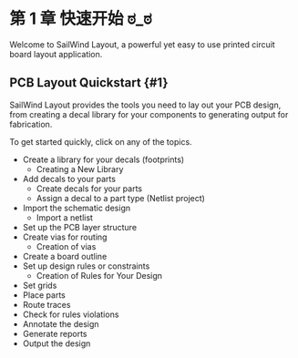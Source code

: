 # 第 1 章 快速开始 ಠ_ಠ

Welcome to SailWind Layout, a powerful yet easy to use printed circuit board layout application.

## PCB Layout Quickstart \{#1}

SailWind Layout provides the tools you need to lay out your PCB design, from creating a decal library for your components to generating output for fabrication.

To get started quickly, click on any of the topics.
- Create a library for your decals (footprints)
  - Creating a New Library
- Add decals to your parts
  - Create decals for your parts
  - Assign a decal to a part type (Netlist project)  
- Import the schematic design
  - Import a netlist
- Set up the PCB layer structure
- Create vias for routing
  - Creation of vias
- Create a board outline
- Set up design rules or constraints
  - Creation of Rules for Your Design
- Set grids
- Place parts
- Route traces
- Check for rules violations
- Annotate the design
- Generate reports
- Output the design